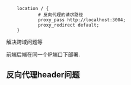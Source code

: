 

```text
    location / {
            # 反向代理的请求路径
            proxy_pass http://localhost:3004;
            proxy_redirect default;
    }
```

解决跨域问题等

前端后端在同一个IP端口下部署.

## 反向代理header问题


